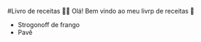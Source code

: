 #Livro de receitas :man_cook:
Olá! Bem vindo ao meu livrp de receitas :wave:

 - Strogonoff de frango
 - Pavê